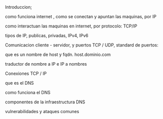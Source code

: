 Introduccion; 

como funciona internet , como se conectan y apuntan las maquinas,  por IP

como interactuan las maquinas en internet, por protocolo: TCP/IP

tipos de IP, publicas, privadas, IPv4, IPv6

Comunicacion cliente - servidor, y puertos TCP / UDP, standard de puertos:

que es un nombre de host y fqdn. host.dominio.com

traductor de nombre a IP e IP a nombres 

Conexiones TCP / IP

que es el DNS

como funciona el DNS

componentes de la infraestructura DNS

vulnerabilidades y ataques comunes
